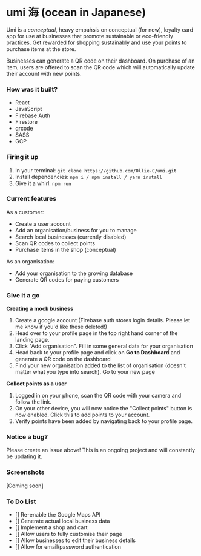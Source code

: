 # umi 海 (ocean in Japanese)

Umi is a *conceptual*, heavy empahsis on conceptual (for now), loyalty card app for use at businesses that promote sustainable or eco-friendly practices. Get rewarded for shopping sustainably and use your points to purchase items at the store. 

Businesses can generate a QR code on their dashboard. On purchase of an item, users are offered to scan the QR code which will automatically update their account with new points. 

### How was it built? 
* React
* JavaScript
* Firebase Auth
* Firestore
* qrcode
* SASS
* GCP

### Firing it up

1. In your terminal: ``git clone https://github.com/Ollie-C/umi.git`` 
2. Install dependencies: ``npm i / npm install / yarn install``
3. Give it a whirl: ``npm run``

### Current features

As a customer: 
* Create a user account
* Add an organisation/business for you to manage
* Search local businesses (currently disabled)
* Scan QR codes to collect points
* Purchase items in the shop (conceptual)

As an organisation: 
* Add your organisation to the growing database
* Generate QR codes for paying customers

### Give it a go

**Creating a mock business**
1. Create a google account (Firebase auth stores login details. Please let me know if you'd like these deleted!)
2. Head over to your profile page in the top right hand corner of the landing page.
3. Click "Add organisation". Fill in some general data for your organisation
4. Head back to your profile page and click on **Go to Dashboard** and generate a QR code on the dashboard
5. Find your new organisation added to the list of organisation (doesn't matter what you type into search). Go to your new page

**Collect points as a user**
1. Logged in on your phone, scan the QR code with your camera and follow the link. 
2. On your other device, you will now notice the "Collect points" button is now enabled. Click this to add points to your account.
3. Verify points have been added by navigating back to your profile page. 

### Notice a bug? 
Please create an issue above! This is an ongoing project and will constantly be updating it. 

### Screenshots

[Coming soon]

### To Do List
- [] Re-enable the Google Maps API
- [] Generate actual local business data
- [] Implement a shop and cart
- [] Allow users to fully customise their page
- [] Allow businesses to edit their business details
- [] Allow for email/password authentication
